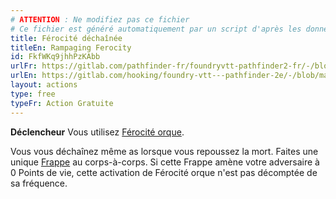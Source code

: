 ```yaml
---
# ATTENTION : Ne modifiez pas ce fichier
# Ce fichier est généré automatiquement par un script d'après les données du module Foundry VTT officiel et de sa traduction
title: Férocité déchaînée
titleEn: Rampaging Ferocity
id: FkfWKq9jhhPzKAbb
urlFr: https://gitlab.com/pathfinder-fr/foundryvtt-pathfinder2-fr/-/blob/master/data/actions/FkfWKq9jhhPzKAbb.htm
urlEn: https://gitlab.com/hooking/foundry-vtt---pathfinder-2e/-/blob/master/packs/data/actions.db/rampaging-ferocity.json
layout: actions
type: free
typeFr: Action Gratuite
---
```

**Déclencheur** Vous utilisez [Férocité orque](../dons/férocité-orque.md).

Vous vous déchaînez même as lorsque vous repoussez la mort. Faites une unique [Frappe](frapper.md) au corps-à-corps. Si cette Frappe amène votre adversaire à 0 Points de vie, cette activation de Férocité orque n'est pas décomptée de sa fréquence.

